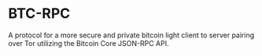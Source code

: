 # BTC-RPC
A protocol for a more secure and private bitcoin light client to server pairing over Tor utilizing the Bitcoin Core JSON-RPC API.
